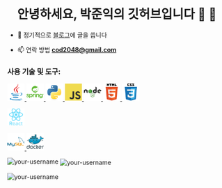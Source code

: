 <!-- 프로필 헤더 -->
<h1 align="center">안녕하세요, 박준익의 깃허브입니다 👋 👋</h1>

<!-- 방문자 수 -->
<!-- <p align="left"> <img src="https://komarev.com/ghpvc/?username=your-username&label=Profile%20views&color=0e75b6&style=flat" alt="your-username" /> </p> -->

<!-- 소개 섹션 -->

- 📝 정기적으로 [블로그](https://cod2048.tistory.com/)에 글을 씁니다

- 📫 연락 방법 **cod2048@gmail.com**

<!-- 기술 스택 -->
<h3 align="left">사용 기술 및 도구:</h3>
<p align="left">
    <a href="https://www.java.com" target="_blank"> <img src="https://raw.githubusercontent.com/devicons/devicon/master/icons/java/java-original.svg" alt="java" width="40" height="40"/> </a> 
  <a href="https://spring.io/projects/spring-boot" target="_blank"> <img src="https://raw.githubusercontent.com/devicons/devicon/master/icons/spring/spring-original-wordmark.svg" alt="spring" width="40" height="40"/> </a>
  <a href="https://www.python.org" target="_blank"> <img src="https://raw.githubusercontent.com/devicons/devicon/master/icons/python/python-original.svg" alt="python" width="40" height="40"/> </a> 
    <a href="https://www.javascript.com" target="_blank"> <img src="https://raw.githubusercontent.com/devicons/devicon/master/icons/javascript/javascript-original.svg" alt="javascript" width="40" height="40"/> </a> 
      <a href="https://nodejs.org" target="_blank"> <img src="https://raw.githubusercontent.com/devicons/devicon/master/icons/nodejs/nodejs-original-wordmark.svg" alt="nodejs" width="40" height="40"/> </a> 
    <a href="https://www.w3.org/html/" target="_blank"> <img src="https://raw.githubusercontent.com/devicons/devicon/master/icons/html5/html5-original-wordmark.svg" alt="html5" width="40" height="40"/> </a> 
  <a href="https://www.w3schools.com/css/" target="_blank"> <img src="https://raw.githubusercontent.com/devicons/devicon/master/icons/css3/css3-original-wordmark.svg" alt="css3" width="40" height="40"/> </a> 

  <a href="https://reactjs.org/" target="_blank"> <img src="https://raw.githubusercontent.com/devicons/devicon/master/icons/react/react-original-wordmark.svg" alt="react" width="40" height="40"/> </a> 

  <a href="https://www.mysql.com/" target="_blank"> <img src="https://raw.githubusercontent.com/devicons/devicon/master/icons/mysql/mysql-original-wordmark.svg" alt="mysql" width="40" height="40"/> </a> 
  <a href="https://www.docker.com/" target="_blank"> <img src="https://raw.githubusercontent.com/devicons/devicon/master/icons/docker/docker-original-wordmark.svg" alt="docker" width="40" height="40"/> </a>
    
  <!-- 더 많은 아이콘 추가 가능 -->
</p>

<!-- 깃허브 통계 -->
<p><img align="left" src="https://github-readme-stats.vercel.app/api/top-langs?username=your-username&show_icons=true&locale=en&layout=compact" alt="your-username" /></p>

<p>&nbsp;<img align="center" src="https://github-readme-stats.vercel.app/api?username=your-username&show_icons=true&locale=en" alt="your-username" /></p>

<p><img align="center" src="https://github-readme-streak-stats.herokuapp.com/?user=your-username&" alt="your-username" /></p>
